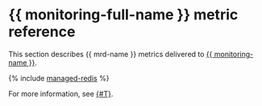# {{ monitoring-full-name }} metric reference

This section describes {{ mrd-name }} metrics delivered to [{{ monitoring-name }}](../monitoring/).

{% include [managed-redis](../_includes/monitoring/metrics-ref/managed-redis.md) %}

For more information, see [{#T}](./operations/monitoring.md).